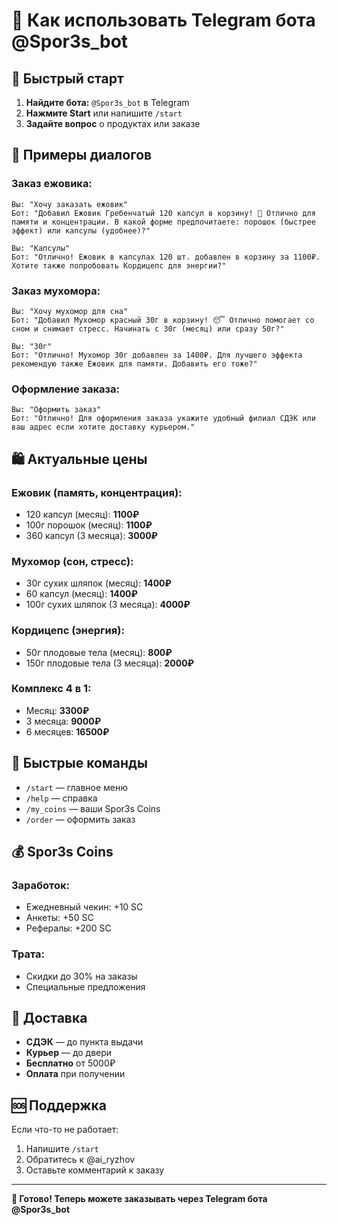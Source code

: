 # 🤖 Как использовать Telegram бота @Spor3s_bot

## 📱 Быстрый старт

1. **Найдите бота:** `@Spor3s_bot` в Telegram
2. **Нажмите Start** или напишите `/start`
3. **Задайте вопрос** о продуктах или заказе

## 💬 Примеры диалогов

### Заказ ежовика:
```
Вы: "Хочу заказать ежовик"
Бот: "Добавил Ежовик Гребенчатый 120 капсул в корзину! 🧠 Отлично для памяти и концентрации. В какой форме предпочитаете: порошок (быстрее эффект) или капсулы (удобнее)?"

Вы: "Капсулы"
Бот: "Отлично! Ежовик в капсулах 120 шт. добавлен в корзину за 1100₽. Хотите также попробовать Кордицепс для энергии?"
```

### Заказ мухомора:
```
Вы: "Хочу мухомор для сна"
Бот: "Добавил Мухомор красный 30г в корзину! 😴 Отлично помогает со сном и снимает стресс. Начинать с 30г (месяц) или сразу 50г?"

Вы: "30г"
Бот: "Отлично! Мухомор 30г добавлен за 1400₽. Для лучшего эффекта рекомендую также Ежовик для памяти. Добавить его тоже?"
```

### Оформление заказа:
```
Вы: "Оформить заказ"
Бот: "Отлично! Для оформления заказа укажите удобный филиал СДЭК или ваш адрес если хотите доставку курьером."
```

## 🛍️ Актуальные цены

### Ежовик (память, концентрация):
- 120 капсул (месяц): **1100₽**
- 100г порошок (месяц): **1100₽**
- 360 капсул (3 месяца): **3000₽**

### Мухомор (сон, стресс):
- 30г сухих шляпок (месяц): **1400₽**
- 60 капсул (месяц): **1400₽**
- 100г сухих шляпок (3 месяца): **4000₽**

### Кордицепс (энергия):
- 50г плодовые тела (месяц): **800₽**
- 150г плодовые тела (3 месяца): **2000₽**

### Комплекс 4 в 1:
- Месяц: **3300₽**
- 3 месяца: **9000₽**
- 6 месяцев: **16500₽**

## 🎯 Быстрые команды

- `/start` — главное меню
- `/help` — справка
- `/my_coins` — ваши Spor3s Coins
- `/order` — оформить заказ

## 💰 Spor3s Coins

### Заработок:
- Ежедневный чекин: +10 SC
- Анкеты: +50 SC
- Рефералы: +200 SC

### Трата:
- Скидки до 30% на заказы
- Специальные предложения

## 🚚 Доставка

- **СДЭК** — до пункта выдачи
- **Курьер** — до двери
- **Бесплатно** от 5000₽
- **Оплата** при получении

## 🆘 Поддержка

Если что-то не работает:
1. Напишите `/start`
2. Обратитесь к @ai_ryzhov
3. Оставьте комментарий к заказу

---

**🎉 Готово! Теперь можете заказывать через Telegram бота @Spor3s_bot** 